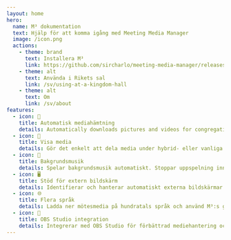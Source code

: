 ```yaml
---
layout: home
hero:
  name: M³ dokumentation
  text: Hjälp för att komma igång med Meeting Media Manager
  image: /icon.png
  actions:
    - theme: brand
      text: Installera M³
      link: https://github.com/sircharlo/meeting-media-manager/releases/latest
    - theme: alt
      text: Använda i Rikets sal
      link: /sv/using-at-a-kingdom-hall
    - theme: alt
      text: Om
      link: /sv/about
features:
  - icon: 🚀
    title: Automatisk mediahämtning
    details: Automatically downloads pictures and videos for congregation meetings in any language available on the official website of Jehovah's Witnesses.
  - icon: 🎦
    title: Visa media
    details: Gör det enkelt att dela media under hybrid- eller vanliga möten.
  - icon: 🎵
    title: Bakgrundsmusik
    details: Spelar bakgrundsmusik automatiskt. Stoppar uppspelning innan mötet börjar. Bakgrundsmusik kan startas om med ett klick efter mötet.
  - icon: 🖥️
    title: Stöd för extern bildskärm
    details: Identifierar och hanterar automatiskt externa bildskärmar för smidiga mediepresentationer.
  - icon: 🌐
    title: Flera språk
    details: Ladda ner mötesmedia på hundratals språk och använd M³:s gränssnitt i något av de många tillgängliga språken.
  - icon: 🧩
    title: OBS Studio integration
    details: Integrerar med OBS Studio för förbättrad mediehantering och presentationer.
---
```

